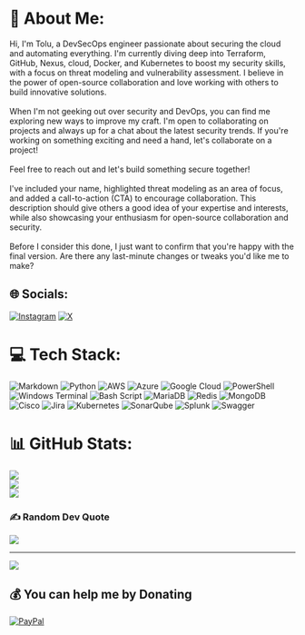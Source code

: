# 💫 About Me:
Hi, I'm Tolu, a DevSecOps engineer passionate about securing the cloud and automating everything. I'm currently diving deep into Terraform, GitHub, Nexus, cloud, Docker, and Kubernetes to boost my security skills, with a focus on threat modeling and vulnerability assessment. I believe in the power of open-source collaboration and love working with others to build innovative solutions.<br><br>When I'm not geeking out over security and DevOps, you can find me exploring new ways to improve my craft. I'm open to collaborating on projects and always up for a chat about the latest security trends. If you're working on something exciting and need a hand, let's collaborate on a project!<br><br>Feel free to reach out and let's build something secure together!<br><br>I've included your name, highlighted threat modeling as an area of focus, and added a call-to-action (CTA) to encourage collaboration. This description should give others a good idea of your expertise and interests, while also showcasing your enthusiasm for open-source collaboration and security.<br><br>Before I consider this done, I just want to confirm that you're happy with the final version. Are there any last-minute changes or tweaks you'd like me to make?


## 🌐 Socials:
[![Instagram](https://img.shields.io/badge/Instagram-%23E4405F.svg?logo=Instagram&logoColor=white)](https://instagram.com/cyberbullish) [![X](https://img.shields.io/badge/X-black.svg?logo=X&logoColor=white)](https://x.com/cyberbullish) 

# 💻 Tech Stack:
![Markdown](https://img.shields.io/badge/markdown-%23000000.svg?style=for-the-badge&logo=markdown&logoColor=white) ![Python](https://img.shields.io/badge/python-3670A0?style=for-the-badge&logo=python&logoColor=ffdd54) ![AWS](https://img.shields.io/badge/AWS-%23FF9900.svg?style=for-the-badge&logo=amazon-aws&logoColor=white) ![Azure](https://img.shields.io/badge/azure-%230072C6.svg?style=for-the-badge&logo=microsoftazure&logoColor=white) ![Google Cloud](https://img.shields.io/badge/GoogleCloud-%234285F4.svg?style=for-the-badge&logo=google-cloud&logoColor=white) ![PowerShell](https://img.shields.io/badge/PowerShell-%235391FE.svg?style=for-the-badge&logo=powershell&logoColor=white) ![Windows Terminal](https://img.shields.io/badge/Windows%20Terminal-%234D4D4D.svg?style=for-the-badge&logo=windows-terminal&logoColor=white) ![Bash Script](https://img.shields.io/badge/bash_script-%23121011.svg?style=for-the-badge&logo=gnu-bash&logoColor=white) ![MariaDB](https://img.shields.io/badge/MariaDB-003545?style=for-the-badge&logo=mariadb&logoColor=white) ![Redis](https://img.shields.io/badge/redis-%23DD0031.svg?style=for-the-badge&logo=redis&logoColor=white) ![MongoDB](https://img.shields.io/badge/MongoDB-%234ea94b.svg?style=for-the-badge&logo=mongodb&logoColor=white) ![Cisco](https://img.shields.io/badge/cisco-%23049fd9.svg?style=for-the-badge&logo=cisco&logoColor=black) ![Jira](https://img.shields.io/badge/jira-%230A0FFF.svg?style=for-the-badge&logo=jira&logoColor=white) ![Kubernetes](https://img.shields.io/badge/kubernetes-%23326ce5.svg?style=for-the-badge&logo=kubernetes&logoColor=white) ![SonarQube](https://img.shields.io/badge/SonarQube-black?style=for-the-badge&logo=sonarqube&logoColor=4E9BCD) ![Splunk](https://img.shields.io/badge/splunk-%23000000.svg?style=for-the-badge&logo=splunk&logoColor=white) ![Swagger](https://img.shields.io/badge/-Swagger-%23Clojure?style=for-the-badge&logo=swagger&logoColor=white)
# 📊 GitHub Stats:
![](https://github-readme-stats.vercel.app/api?username=toluwaloju11&theme=dark&hide_border=false&include_all_commits=false&count_private=false)<br/>
![](https://github-readme-streak-stats.herokuapp.com/?user=toluwaloju11&theme=dark&hide_border=false)<br/>
![](https://github-readme-stats.vercel.app/api/top-langs/?username=toluwaloju11&theme=dark&hide_border=false&include_all_commits=false&count_private=false&layout=compact)

### ✍️ Random Dev Quote
![](https://quotes-github-readme.vercel.app/api?type=horizontal&theme=radical)

---
[![](https://visitcount.itsvg.in/api?id=toluwaloju11&icon=0&color=0)](https://visitcount.itsvg.in)

  ## 💰 You can help me by Donating
  [![PayPal](https://img.shields.io/badge/PayPal-00457C?style=for-the-badge&logo=paypal&logoColor=white)](https://paypal.me/twright2008@yahoo.com ) 

  
<!-- Proudly created with GPRM ( https://gprm.itsvg.in ) -->
